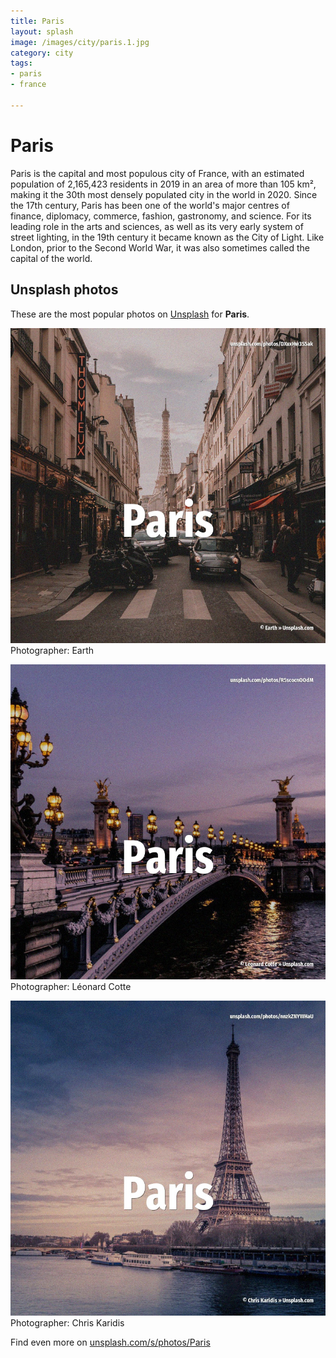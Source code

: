 ```yaml
---
title: Paris
layout: splash
image: /images/city/paris.1.jpg
category: city
tags:
- paris
- france

---
```

# Paris

Paris  is the capital and most populous city of France, with an estimated population of 2,165,423  residents in 2019 in an area of more than 105 km², making it the 30th most densely populated city  in the world in 2020. Since the 17th century, Paris has been one of the world's major centres of finance, diplomacy,  commerce, fashion, gastronomy, and science. For its leading role in the arts and sciences, as well as its very early system of street lighting,  in the 19th century it became known as the City of Light. Like London, prior to the Second World War, it was also sometimes called the capital of the world.  

 
## Unsplash photos
These are the most popular photos on [Unsplash](https://unsplash.com) for **Paris**.
 
![Paris](/images/city/paris.1.jpg)
Photographer:  Earth
 
![Paris](/images/city/paris.2.jpg)
Photographer:  Léonard Cotte
 
![Paris](/images/city/paris.3.jpg)
Photographer:  Chris Karidis
 
Find even more on [unsplash.com/s/photos/Paris](https://unsplash.com/s/photos/Paris)
 
